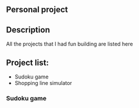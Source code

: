 ## Personal project

## Description
All the projects that I had fun building are listed here

## Project list:
* Sudoku game
* Shopping line simulator

### Sudoku game
